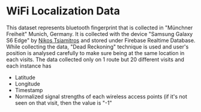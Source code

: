 # WiFi Localization Data
This dataset represents bluetooth fingerprint that is collected in "Münchner Freiheit" Munich, Germany. It is collected with the device "Samsung Galaxy S6 Edge" by [Nikos Tsiamitros](https://github.com/ntsiam) and stored under Firebase Realtime Database. While collecting the data, "Dead Reckoning" technique is used and user's position is analysed carefully to make sure being at the same location in each visits.
The data collected only on 1 route but 20 different visits and each instance has
* Latitude
* Longitude
* Timestamp
* Normalized signal strengths of each wireless access points (if it's not seen on that visit, then the value is "-1"
